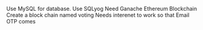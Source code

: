 Use MySQL for database.
Use SQLyog
Need Ganache Ethereum Blockchain
Create a block chain named voting
Needs interenet to work so that Email OTP comes
